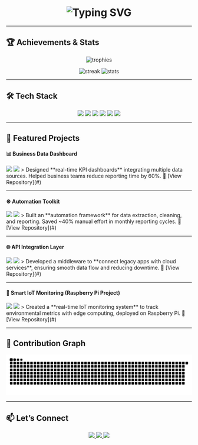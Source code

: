<!-- Typing Intro -->
<h1 align="center">
  <img src="https://readme-typing-svg.demolab.com?font=Fira+Code&size=26&duration=3000&pause=1000&center=true&vCenter=true&width=600&lines=👋+Hi%2C+I'm+Likhit+Kumar;💻+Software+Analyst;🚀+Building+Data+%26+Automation+Solutions;📊+Passionate+about+Analytics+%26+Visualization" alt="Typing SVG" />
</h1>

---

## 🏆 Achievements & Stats  

<p align="center">
  <img src="https://github-profile-trophy.vercel.app/?username=Likhit-Kumar&theme=algolia&margin-w=10&margin-h=10&no-frame=true" alt="trophies" />
</p>

<p align="center">
  <img src="https://streak-stats.demolab.com?user=Likhit-Kumar&theme=algolia&hide_border=true" alt="streak" />
  <img src="https://github-readme-stats.vercel.app/api?username=Likhit-Kumar&show_icons=true&theme=algolia&hide_border=true" alt="stats" />
</p>

---

## 🛠️ Tech Stack  

<p align="center">
  <img src="https://img.shields.io/badge/-Python-blue?style=for-the-badge&logo=python&logoColor=white"/>
  <img src="https://img.shields.io/badge/-SQL-darkblue?style=for-the-badge&logo=mysql&logoColor=white"/>
  <img src="https://img.shields.io/badge/-PowerBI-yellow?style=for-the-badge&logo=powerbi&logoColor=black"/>
  <img src="https://img.shields.io/badge/-Node.js-green?style=for-the-badge&logo=node.js&logoColor=white"/>
  <img src="https://img.shields.io/badge/-MongoDB-darkgreen?style=for-the-badge&logo=mongodb&logoColor=white"/>
  <img src="https://img.shields.io/badge/-RaspberryPi-C51A4A?style=for-the-badge&logo=raspberry-pi&logoColor=white"/>
</p>

---

## 📌 Featured Projects  

#### 📊 Business Data Dashboard  
<img src="https://img.shields.io/badge/-Python-blue?style=flat&logo=python&logoColor=white"/> 
<img src="https://img.shields.io/badge/-PowerBI-yellow?style=flat&logo=powerbi&logoColor=white"/>  
> Designed **real-time KPI dashboards** integrating multiple data sources. Helped business teams reduce reporting time by 60%.  
🔗 [View Repository](#)

---

#### ⚙ Automation Toolkit  
<img src="https://img.shields.io/badge/-Python-blue?style=flat&logo=python&logoColor=white"/> 
<img src="https://img.shields.io/badge/-MySQL-orange?style=flat&logo=mysql&logoColor=white"/>  
> Built an **automation framework** for data extraction, cleaning, and reporting. Saved ~40% manual effort in monthly reporting cycles.  
🔗 [View Repository](#)

---

#### 🌐 API Integration Layer  
<img src="https://img.shields.io/badge/-Node.js-green?style=flat&logo=node.js&logoColor=white"/> 
<img src="https://img.shields.io/badge/-MongoDB-darkgreen?style=flat&logo=mongodb&logoColor=white"/>  
> Developed a middleware to **connect legacy apps with cloud services**, ensuring smooth data flow and reducing downtime.  
🔗 [View Repository](#)

---

#### 🤖 Smart IoT Monitoring (Raspberry Pi Project)  
<img src="https://img.shields.io/badge/-RaspberryPi-C51A4A?style=flat&logo=raspberry-pi&logoColor=white"/> 
<img src="https://img.shields.io/badge/-C++-00599C?style=flat&logo=c%2B%2B&logoColor=white"/>  
> Created a **real-time IoT monitoring system** to track environmental metrics with edge computing, deployed on Raspberry Pi.  
🔗 [View Repository](#)

---

## 🐍 Contribution Graph  

<picture>
  <source media="(prefers-color-scheme: dark)" srcset="https://github.com/Likhit-Kumar/Likhit-Kumar/blob/output/github-contribution-grid-snake-dark.svg" />
  <source media="(prefers-color-scheme: light)" srcset="https://github.com/Likhit-Kumar/Likhit-Kumar/blob/output/github-contribution-grid-snake-light.svg" />
  <img alt="github contribution grid snake animation" src="https://github.com/Likhit-Kumar/Likhit-Kumar/blob/output/github-contribution-grid-snake.svg" />
</picture>

---

## 📫 Let’s Connect  

<p align="center">
  <a href="https://www.linkedin.com/in/likhit-kumar" target="_blank">
    <img src="https://img.shields.io/badge/LinkedIn-0077B5?style=for-the-badge&logo=linkedin&logoColor=white"/>
  </a>
  <a href="mailto:likhit@example.com">
    <img src="https://img.shields.io/badge/Email-D14836?style=for-the-badge&logo=gmail&logoColor=white"/>
  </a>
  <a href="https://github.com/Likhit-Kumar" target="_blank">
    <img src="https://img.shields.io/badge/GitHub-000000?style=for-the-badge&logo=github&logoColor=white"/>
  </a>
</p>
